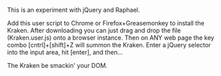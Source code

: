 This is an experiment with jQuery and Raphael. 

Add this user script to Chrome or Firefox+Greasemonkey to install the Kraken. 
After downloading you can just drag and drop the file (Kraken.user.js) onto a 
browser instance. Then on ANY web page the key combo [cntrl]+[shift]+Z will 
summon the Kraken. Enter a jQuery selector into the input area, hit [enter], 
and then... 

The Kraken be smackin' your DOM.